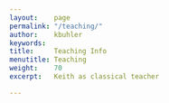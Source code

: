 ```yaml
---
layout:    page
permalink: "/teaching/"
author:    kbuhler
keywords:  
title:     Teaching Info
menutitle: Teaching
weight:    70
excerpt:   Keith as classical teacher

---
```


